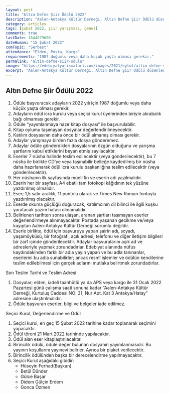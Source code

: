 ```yaml
---
layout: post
title: "Altın Defne Şiir Ödülü 2022"
description: "Aalen-Antakya Kültür Derneği, Altın Defne Şiir Ödülü düzenleniyor."
category: articles
tags: [şubat 2022, şiir yarışması, genel]
comments: true
lastDate: 1644879600 
dateHuman: "15 Şubat 2022"
comTopic: "Serbest"
attendance: "Elden, Posta, Kargo"
requirements: "1987 doğumlu veya daha küçük yaşta olması gerekir."
permalink: "altin-defne-siir-odulu"
image: "https://edebiyatyarismalari.com/images/2021/eylul/altin-defne-siir-yarismasi.jpeg"
excerpt: "Aalen-Antakya Kültür Derneği, Altın Defne Şiir Ödülü düzenleniyor."
---
```


## Altın Defne Şiir Ödülü 2022
1. Ödüle başvuracak adayların 2022 yılı için 1987 doğumlu veya daha küçük yaşta olması gerekir.
2. Adayların ödül icra kurulu veya seçici kurul üyelerinden biriyle akrabalık bağı olmaması gerekir.
3. Ödüle “yayımlanmaya hazır kitap dosyası” ile başvurulabilir.
4. Kitap oylumu taşımayan dosyalar değerlendirilmeyecektir.
5. Katılım dosyasının daha önce bir ödül almamış olması gerekir.
6. Adaylar yarışmaya birden fazla dosya gönderemez.
7. Adaylar ödüle gönderdikleri dosyalarının özgün olduğunu ve yarışma şartlarını kabul ettiklerini beyan etmiş sayılacaktır.
8. Eserler 7 nüsha halinde teslim edilecektir (veya gönderilecektir), bu 7 nüsha ile birlikte CD’ye veya taşınabilir belleğe kaydedilmiş bir nüsha daha hazırlanarak ödül icra kurulu başkanlığına teslim edilecektir (veya gönderilecektir).
9. Her nüshanın ilk sayfasında müellifin ve eserin adı yazılmalıdır.
10. Eserin her bir sayfası, A4 ebatlı tam fotokopi kâğıdının tek yüzüne yazdırılmış olmalıdır.
11. Eser; 1,5 satır aralıklı, 11 puntolu olarak ve Times New Roman fontuyla yazdırılmış olacaktır.
12. Eserde okuma güçlüğü doğuracak, katılımcının dil bilinci ile ilgili kuşku yaratacak yazım hatası olmamalıdır.
13. Belirlenen tarihten sonra ulaşan, aranan şartları taşımayan eserler değerlendirmeye alınmayacaktır. Postada yaşanan gecikme ve/veya kayıptan Aalen-Antakya Kültür Derneği sorumlu değildir.
14. Eserle birlikte, ödül için başvuruyu yapan şairin adı, soyadı, yaşamöyküsü, bir fotoğrafı, açık adresi, telefonu ve diğer iletişim bilgileri bir zarf içinde gönderilecektir. Adaylar başvurularını açık ad ve adresleriyle yapmak zorundadırlar. Edebiyat alanında nüfus kaydındakinden farklı bir adla yayın yapan ve bu adla tanınanlar, eserlerini bu adla sunabilirler; ancak resmî işlemler ve ödülün kendilerine teslim edilebilmesi için gerçek adlarını mutlaka belirtmek zorundadırlar.

Son Teslim Tarihi ve Teslim Adresi  
1. Dosyalar; elden, iadeli taahhütlü ya da APS veya kargo ile 31 Ocak 2022 Pazartesi günü çalışma saati sonuna kadar “Aalen-Antakya Kültür Derneği, Kurtuluş Caddesi NO: 31, Nur Apt. Kat 3 Antakya/Hatay” adresine ulaştırılmalıdır.
2. Ödüle başvuran eserler, bilgi ve belgeler iade edilmez.

Seçici Kurul, Değerlendirme ve Ödül  
1. Seçici kurul, en geç 15 Şubat 2022 tarihine kadar toplanarak seçimini yapacaktır.
2. Ödül töreni 21 Mart 2022 tarihinde yapılacaktır.
3. Ödül alan eser kitaplaştırılacaktır.
4. Birincilik ödülü, ödüle değer bulunan dosyanın yayımlanmasıdır. Bu yayının koşullarını yayınevi belirler. Ayrıca bir plaket verilecektir.
5. Birincilik ödülünden başka bir derecelendirme yapılmayacaktır.
6. Seçici Kurul aşağıdaki gibidir:
    - Hüseyin Ferhad(Başkan)
    - Betül Dünder
    - Gülce Başar
    - Didem Gülçin Erdem
    - Gonca Özmen